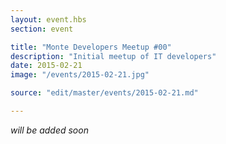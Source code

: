 ```yaml
---
layout: event.hbs
section: event

title: "Monte Developers Meetup #00"
description: "Initial meetup of IT developers"
date: 2015-02-21
image: "/events/2015-02-21.jpg"

source: "edit/master/events/2015-02-21.md"

---
```


_will be added soon_
